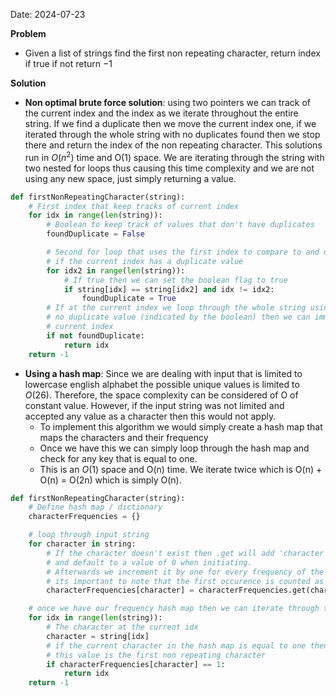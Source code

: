Date: 2024-07-23

**Problem**
- Given a list of strings find the first non repeating character, return index if true if not return $-1$

**Solution**
- **Non optimal brute force solution**: using two pointers we can track of the current index and the index as we iterate throughout the entire string. If we find a duplicate then we move the current index one, if we iterated through the whole string with no duplicates found then we stop there and return the index of the non repeating character. This solutions run in $O(n^2)$ time and O(1) space. We are iterating through the string with two nested for loops thus causing this time complexity and we are not using any new space, just simply returning a value.
```python
def firstNonRepeatingCharacter(string):
    # First index that keep tracks of current index
    for idx in range(len(string)):
        # Boolean to keep track of values that don't have duplicates
        foundDuplicate = False

        # Second for loop that uses the first index to compare to and determine
        # if the current index has a duplicate value
        for idx2 in range(len(string)):
            # If true then we can set the boolean flag to true
            if string[idx] == string[idx2] and idx != idx2:
                foundDuplicate = True
        # If at the current index we loop through the whole string using idx and see
        # no duplicate value (indicated by the boolean) then we can immediately return the
        # current index
        if not foundDuplicate:
            return idx
    return -1
```
- **Using a hash map**: Since we are dealing with input that is limited to lowercase english alphabet the possible unique values is limited to $O(26)$. Therefore, the space complexity can be considered of O of constant value. However, if the input string was not limited and accepted any value as a character then this would not apply.
	- To implement this algorithm we would simply create a hash map that maps the characters and their frequency
	- Once we have this we can simply loop through the hash map and check for any key that is equal to one.
	- This is an $O(1)$ space and O(n) time. We iterate twice which is O(n) + O(n) = O(2n) which is simply O(n).
```python
def firstNonRepeatingCharacter(string):
    # Define hash map / dictionary
    characterFrequencies = {}

    # loop through input string
    for character in string:
        # If the character doesn't exist then .get will add 'character' as a key
        # and default to a value of 0 when initiating. 
        # Afterwards we increment it by one for every frequency of the character
        # its important to note that the first occurence is counted as well
        characterFrequencies[character] = characterFrequencies.get(character, 0) + 1

    # once we have our frequency hash map then we can iterate through the string using an idx
    for idx in range(len(string)):
        # The character at the current idx
        character = string[idx]
        # if the current character in the hash map is equal to one then we know that
        # this value is the first non repeating character
        if characterFrequencies[character] == 1:
            return idx
    return -1

```